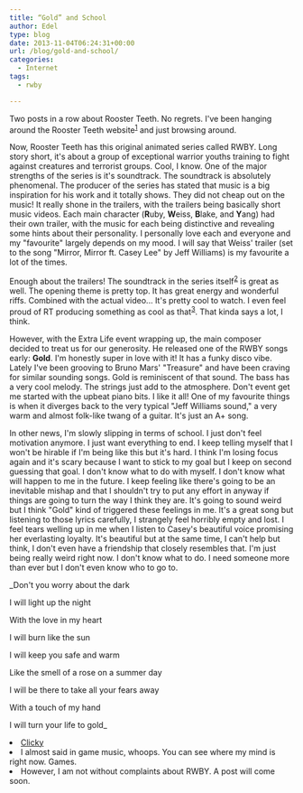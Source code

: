 ```yaml
---
title: “Gold” and School
author: Edel
type: blog
date: 2013-11-04T06:24:31+00:00
url: /blog/gold-and-school/
categories:
  - Internet
tags:
  - rwby

---
```

Two posts in a row about Rooster Teeth. No regrets. I've been hanging around the Rooster Teeth website<sup class="footnote"><a href="#foot_ajs-fn-id_1-102" id="back_ajs-fn-id_1-102">1</a></sup> and just browsing around.

Now, Rooster Teeth has this original animated series called RWBY. Long story short, it's about a group of exceptional warrior youths training to fight against creatures and terrorist groups. Cool, I know. One of the major strengths of the series is it's soundtrack. The soundtrack is absolutely phenomenal. The producer of the series has stated that music is a big inspiration for his work and it totally shows. They did not cheap out on the music! It really shone in the trailers, with the trailers being basically short music videos. Each main character (**R**uby, **W**eiss, **B**lake, and **Y**ang) had their own trailer, with the music for each being distinctive and revealing some hints about their personality. I personally love each and everyone and my "favourite" largely depends on my mood. I will say that Weiss' trailer (set to the song "Mirror, Mirror ft. Casey Lee" by Jeff Williams) is my favourite a lot of the times.

Enough about the trailers! The soundtrack in the series itself<sup class="footnote"><a href="#foot_ajs-fn-id_2-102" id="back_ajs-fn-id_2-102">2</a></sup> is great as well. The opening theme is pretty top. It has great energy and wonderful riffs. Combined with the actual video... It's pretty cool to watch. I even feel proud of RT producing something as cool as that<sup class="footnote"><a href="#foot_ajs-fn-id_3-102" id="back_ajs-fn-id_3-102">3</a></sup>. That kinda says a lot, I think.

However, with the Extra Life event wrapping up, the main composer decided to treat us for our generosity. He released one of the RWBY songs early: **Gold**. I'm honestly super in love with it! It has a funky disco vibe. Lately I've been grooving to Bruno Mars' "Treasure" and have been craving for similar sounding songs. Gold is reminiscent of that sound. The bass has a very cool melody. The strings just add to the atmosphere. Don't event get me started with the upbeat piano bits. I like it all! One of my favourite things is when it diverges back to the very typical "Jeff Williams sound," a very warm and almost folk-like twang of a guitar. It's just an A+ song.

In other news, I'm slowly slipping in terms of school. I just don't feel motivation anymore. I just want everything to end. I keep telling myself that I won't be hirable if I'm being like this but it's hard. I think I'm losing focus again and it's scary because I want to stick to my goal but I keep on second guessing that goal. I don't know what to do with myself. I don't know what will happen to me in the future. I keep feeling like there's going to be an inevitable mishap and that I shouldn't try to put any effort in anyway if things are going to turn the way I think they are. It's going to sound weird but I think "Gold" kind of triggered these feelings in me. It's a great song but listening to those lyrics carefully, I strangely feel horribly empty and lost. I feel tears welling up in me when I listen to Casey's beautiful voice promising her everlasting loyalty. It's beautiful but at the same time, I can't help but think, I don't even have a friendship that closely resembles that. I'm just being really weird right now. I don't know what to do. I need someone more than ever but I don't even know who to go to.

_Don't you worry about the dark
  
I will light up the night
  
With the love in my heart
  
I will burn like the sun
  
I will keep you safe and warm
  
Like the smell of a rose on a summer day
  
I will be there to take all your fears away
  
With a touch of my hand
  
I will turn your life to gold_


  <li>
    <a id="foot_ajs-fn-id_1-102"></a><a href="http://roosterteeth.com" class="external">Clicky</a>&nbsp;&nbsp;<a class="ajs-back-link" href="#back_ajs-fn-id_1-102"></a>
  </li>
  <li>
    <a id="foot_ajs-fn-id_2-102"></a>I almost said in game music, whoops. You can see where my mind is right now. Games.&nbsp;&nbsp;<a class="ajs-back-link" href="#back_ajs-fn-id_2-102"></a>
  </li>
  <li>
    <a id="foot_ajs-fn-id_3-102"></a>However, I am not without complaints about RWBY. A post will come soon.&nbsp;&nbsp;<a class="ajs-back-link" href="#back_ajs-fn-id_3-102"></a>
  </li>


<div id="ajs-fn-id_1-102" style="display:none;margin:0;" class="ajs-footnote-popup">
  <div>
    <a href="http://roosterteeth.com" class="external">Clicky</a>
  </div>
</div>

<div id="ajs-fn-id_2-102" style="display:none;margin:0;" class="ajs-footnote-popup">
  <div>
    I almost said in game music, whoops. You can see where my mind is right now. Games.
  </div>
</div>

<div id="ajs-fn-id_3-102" style="display:none;margin:0;" class="ajs-footnote-popup">
  <div>
    However, I am not without complaints about RWBY. A post will come soon.
  </div>
</div>